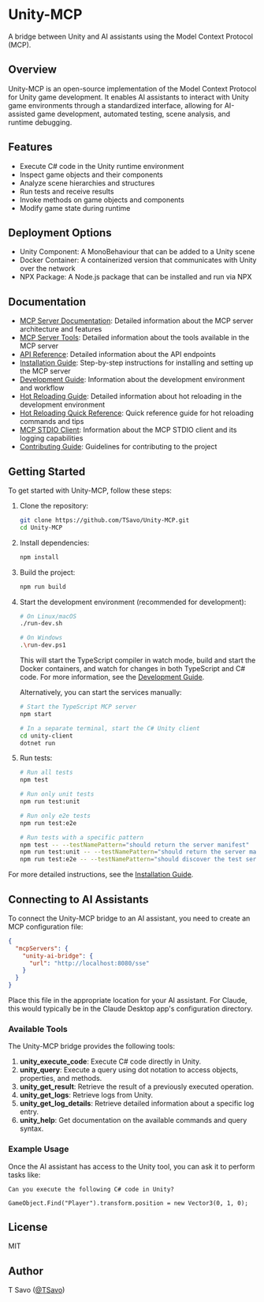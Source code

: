 # Unity-MCP

A bridge between Unity and AI assistants using the Model Context Protocol (MCP).

## Overview

Unity-MCP is an open-source implementation of the Model Context Protocol for Unity game development. It enables AI assistants to interact with Unity game environments through a standardized interface, allowing for AI-assisted game development, automated testing, scene analysis, and runtime debugging.

## Features

- Execute C# code in the Unity runtime environment
- Inspect game objects and their components
- Analyze scene hierarchies and structures
- Run tests and receive results
- Invoke methods on game objects and components
- Modify game state during runtime

## Deployment Options

- Unity Component: A MonoBehaviour that can be added to a Unity scene
- Docker Container: A containerized version that communicates with Unity over the network
- NPX Package: A Node.js package that can be installed and run via NPX

## Documentation

- [MCP Server Documentation](docs/mcp-server.md): Detailed information about the MCP server architecture and features
- [MCP Server Tools](docs/mcp-server-tools.md): Detailed information about the tools available in the MCP server
- [API Reference](docs/api-reference.md): Detailed information about the API endpoints
- [Installation Guide](docs/installation.md): Step-by-step instructions for installing and setting up the MCP server
- [Development Guide](docs/development.md): Information about the development environment and workflow
- [Hot Reloading Guide](docs/hot-reloading.md): Detailed information about hot reloading in the development environment
- [Hot Reloading Quick Reference](docs/hot-reloading-quick-reference.md): Quick reference guide for hot reloading commands and tips
- [MCP STDIO Client](docs/mcp-stdio-client.md): Information about the MCP STDIO client and its logging capabilities
- [Contributing Guide](docs/contributing-guide.md): Guidelines for contributing to the project

## Getting Started

To get started with Unity-MCP, follow these steps:

1. Clone the repository:
   ```bash
   git clone https://github.com/TSavo/Unity-MCP.git
   cd Unity-MCP
   ```

2. Install dependencies:
   ```bash
   npm install
   ```

3. Build the project:
   ```bash
   npm run build
   ```

4. Start the development environment (recommended for development):
   ```bash
   # On Linux/macOS
   ./run-dev.sh

   # On Windows
   .\run-dev.ps1
   ```

   This will start the TypeScript compiler in watch mode, build and start the Docker containers, and watch for changes in both TypeScript and C# code. For more information, see the [Development Guide](docs/development.md).

   Alternatively, you can start the services manually:

   ```bash
   # Start the TypeScript MCP server
   npm start

   # In a separate terminal, start the C# Unity client
   cd unity-client
   dotnet run
   ```

5. Run tests:
   ```bash
   # Run all tests
   npm test

   # Run only unit tests
   npm run test:unit

   # Run only e2e tests
   npm run test:e2e

   # Run tests with a specific pattern
   npm test -- --testNamePattern="should return the server manifest"
   npm run test:unit -- --testNamePattern="should return the server manifest"
   npm run test:e2e -- --testNamePattern="should discover the test server"
   ```

For more detailed instructions, see the [Installation Guide](docs/installation.md).

## Connecting to AI Assistants

To connect the Unity-MCP bridge to an AI assistant, you need to create an MCP configuration file:

```json
{
  "mcpServers": {
    "unity-ai-bridge": {
      "url": "http://localhost:8080/sse"
    }
  }
}
```

Place this file in the appropriate location for your AI assistant. For Claude, this would typically be in the Claude Desktop app's configuration directory.

### Available Tools

The Unity-MCP bridge provides the following tools:

1. **unity_execute_code**: Execute C# code directly in Unity.
2. **unity_query**: Execute a query using dot notation to access objects, properties, and methods.
3. **unity_get_result**: Retrieve the result of a previously executed operation.
4. **unity_get_logs**: Retrieve logs from Unity.
5. **unity_get_log_details**: Retrieve detailed information about a specific log entry.
6. **unity_help**: Get documentation on the available commands and query syntax.

### Example Usage

Once the AI assistant has access to the Unity tool, you can ask it to perform tasks like:

```
Can you execute the following C# code in Unity?

GameObject.Find("Player").transform.position = new Vector3(0, 1, 0);
```

## License

MIT

## Author

T Savo ([@TSavo](https://github.com/TSavo))
